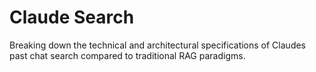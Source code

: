 # Claude Search
Breaking down the technical and architectural specifications of Claudes past chat search compared to traditional RAG paradigms.

